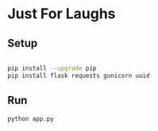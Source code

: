 # Just For Laughs

## Setup

```sh

pip install --upgrade pip
pip install flask requests gunicorn uuid
```

## Run

```sh
python app.py
```
